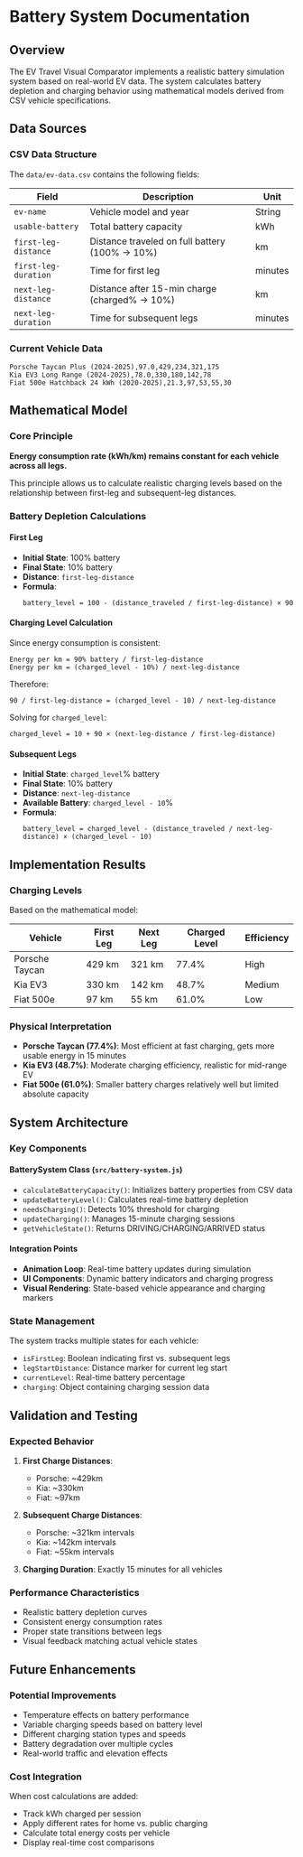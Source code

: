 # Battery System Documentation

## Overview

The EV Travel Visual Comparator implements a realistic battery simulation system based on real-world EV data. The system calculates battery depletion and charging behavior using mathematical models derived from CSV vehicle specifications.

## Data Sources

### CSV Data Structure
The `data/ev-data.csv` contains the following fields:

| Field | Description | Unit |
|-------|-------------|------|
| `ev-name` | Vehicle model and year | String |
| `usable-battery` | Total battery capacity | kWh |
| `first-leg-distance` | Distance traveled on full battery (100% → 10%) | km |
| `first-leg-duration` | Time for first leg | minutes |
| `next-leg-distance` | Distance after 15-min charge (charged% → 10%) | km |
| `next-leg-duration` | Time for subsequent legs | minutes |

### Current Vehicle Data
```csv
Porsche Taycan Plus (2024-2025),97.0,429,234,321,175
Kia EV3 Long Range (2024-2025),78.0,330,180,142,78
Fiat 500e Hatchback 24 kWh (2020-2025),21.3,97,53,55,30
```

## Mathematical Model

### Core Principle
**Energy consumption rate (kWh/km) remains constant for each vehicle across all legs.**

This principle allows us to calculate realistic charging levels based on the relationship between first-leg and subsequent-leg distances.

### Battery Depletion Calculations

#### First Leg
- **Initial State**: 100% battery
- **Final State**: 10% battery  
- **Distance**: `first-leg-distance`
- **Formula**: 
  ```
  battery_level = 100 - (distance_traveled / first-leg-distance) × 90
  ```

#### Charging Level Calculation
Since energy consumption is consistent:
```
Energy per km = 90% battery / first-leg-distance
Energy per km = (charged_level - 10%) / next-leg-distance
```

Therefore:
```
90 / first-leg-distance = (charged_level - 10) / next-leg-distance
```

Solving for `charged_level`:
```
charged_level = 10 + 90 × (next-leg-distance / first-leg-distance)
```

#### Subsequent Legs
- **Initial State**: `charged_level`% battery
- **Final State**: 10% battery
- **Distance**: `next-leg-distance` 
- **Available Battery**: `charged_level - 10`%
- **Formula**:
  ```
  battery_level = charged_level - (distance_traveled / next-leg-distance) × (charged_level - 10)
  ```

## Implementation Results

### Charging Levels
Based on the mathematical model:

| Vehicle | First Leg | Next Leg | Charged Level | Efficiency |
|---------|-----------|----------|---------------|------------|
| Porsche Taycan | 429 km | 321 km | 77.4% | High |
| Kia EV3 | 330 km | 142 km | 48.7% | Medium |
| Fiat 500e | 97 km | 55 km | 61.0% | Low |

### Physical Interpretation
- **Porsche Taycan (77.4%)**: Most efficient at fast charging, gets more usable energy in 15 minutes
- **Kia EV3 (48.7%)**: Moderate charging efficiency, realistic for mid-range EV
- **Fiat 500e (61.0%)**: Smaller battery charges relatively well but limited absolute capacity

## System Architecture

### Key Components

#### BatterySystem Class (`src/battery-system.js`)
- `calculateBatteryCapacity()`: Initializes battery properties from CSV data
- `updateBatteryLevel()`: Calculates real-time battery depletion
- `needsCharging()`: Detects 10% threshold for charging
- `updateCharging()`: Manages 15-minute charging sessions
- `getVehicleState()`: Returns DRIVING/CHARGING/ARRIVED status

#### Integration Points
- **Animation Loop**: Real-time battery updates during simulation
- **UI Components**: Dynamic battery indicators and charging progress
- **Visual Rendering**: State-based vehicle appearance and charging markers

### State Management
The system tracks multiple states for each vehicle:
- `isFirstLeg`: Boolean indicating first vs. subsequent legs
- `legStartDistance`: Distance marker for current leg start
- `currentLevel`: Real-time battery percentage
- `charging`: Object containing charging session data

## Validation and Testing

### Expected Behavior
1. **First Charge Distances**:
   - Porsche: ~429km
   - Kia: ~330km  
   - Fiat: ~97km

2. **Subsequent Charge Distances**:
   - Porsche: ~321km intervals
   - Kia: ~142km intervals
   - Fiat: ~55km intervals

3. **Charging Duration**: Exactly 15 minutes for all vehicles

### Performance Characteristics
- Realistic battery depletion curves
- Consistent energy consumption rates
- Proper state transitions between legs
- Visual feedback matching actual vehicle states

## Future Enhancements

### Potential Improvements
- Temperature effects on battery performance
- Variable charging speeds based on battery level
- Different charging station types and speeds
- Battery degradation over multiple cycles
- Real-world traffic and elevation effects

### Cost Integration
When cost calculations are added:
- Track kWh charged per session
- Apply different rates for home vs. public charging
- Calculate total energy costs per vehicle
- Display real-time cost comparisons